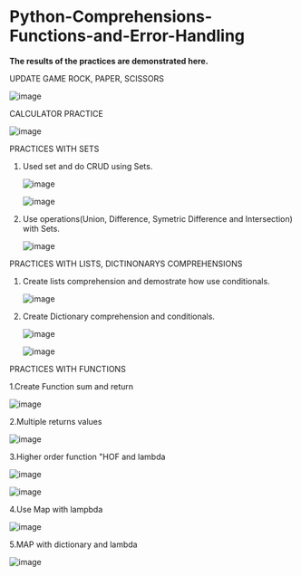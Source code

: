# Python-Comprehensions-Functions-and-Error-Handling

**The results of the practices are demonstrated here.**

UPDATE GAME ROCK, PAPER, SCISSORS
  
  ![image](https://github.com/JorgeTisca/Python-Comprehensions-Functions-and-Error-Handling/assets/54377291/b87dc4da-2627-4189-8f4b-b6a92b851671)


CALCULATOR PRACTICE

  ![image](https://github.com/JorgeTisca/Python-Comprehensions-Functions-and-Error-Handling/assets/54377291/e9ac275d-a8e6-4d4f-b8f1-e81c3007375d)


PRACTICES WITH SETS

 1. Used set and do CRUD using Sets.

    ![image](https://github.com/JorgeTisca/Python-Comprehensions-Functions-and-Error-Handling/assets/54377291/ec44ba7a-3c9d-4db9-845c-4b2081d48b58)

    ![image](https://github.com/JorgeTisca/Python-Comprehensions-Functions-and-Error-Handling/assets/54377291/92b4cfcd-9e56-4899-a41d-3328fb74cd13)


 2. Use operations(Union, Difference, Symetric Difference and Intersection) with Sets.

    ![image](https://github.com/JorgeTisca/Python-Comprehensions-Functions-and-Error-Handling/assets/54377291/befbdaaa-62fa-4dcc-977b-af55f1ff2449)

PRACTICES WITH LISTS, DICTINONARYS COMPREHENSIONS

 1. Create lists comprehension and demostrate how use conditionals.

    ![image](https://github.com/JorgeTisca/Python-Comprehensions-Functions-and-Error-Handling/assets/54377291/064d2b89-2bde-4b28-9db5-0df214465bba)


 2. Create Dictionary comprehension and conditionals.

    ![image](https://github.com/JorgeTisca/Python-Comprehensions-Functions-and-Error-Handling/assets/54377291/8a4d562a-124f-45bf-b32e-003dc36d370e)

    ![image](https://github.com/JorgeTisca/Python-Comprehensions-Functions-and-Error-Handling/assets/54377291/d4a40cef-f6f2-439f-a27b-777b0b8b2441)


PRACTICES WITH FUNCTIONS

 1.Create Function sum and return

  
   ![image](https://github.com/JorgeTisca/Python-Comprehensions-Functions-and-Error-Handling/assets/54377291/10063e43-5320-4dad-b37d-0a9eb3df664e)


 2.Multiple returns values

   ![image](https://github.com/JorgeTisca/Python-Comprehensions-Functions-and-Error-Handling/assets/54377291/dfce4ccf-5b25-4412-a307-8144ddbe5ca6)


3.Higher order function "HOF and lambda

![image](https://github.com/JorgeTisca/Python-Comprehensions-Functions-and-Error-Handling/assets/54377291/3b5174f8-752b-4117-92b9-243b9aa8a3f8)


![image](https://github.com/JorgeTisca/Python-Comprehensions-Functions-and-Error-Handling/assets/54377291/12d573ad-042c-492e-84dc-0faca61ce649)


4.Use Map with lampbda


![image](https://github.com/JorgeTisca/Python-Comprehensions-Functions-and-Error-Handling/assets/54377291/776e80f4-9775-4c19-885c-1f54562bd605)


5.MAP with dictionary and lambda


![image](https://github.com/JorgeTisca/Python-Comprehensions-Functions-and-Error-Handling/assets/54377291/1d971b7f-93a2-41f7-9e7c-75ee04e47542)


